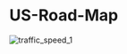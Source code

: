 # US-Road-Map

![traffic_speed_1](https://github.com/malamdar90/US-Road-Map/assets/87002822/f91dc5a6-18ef-413f-a4a6-85479dcdfb59)

